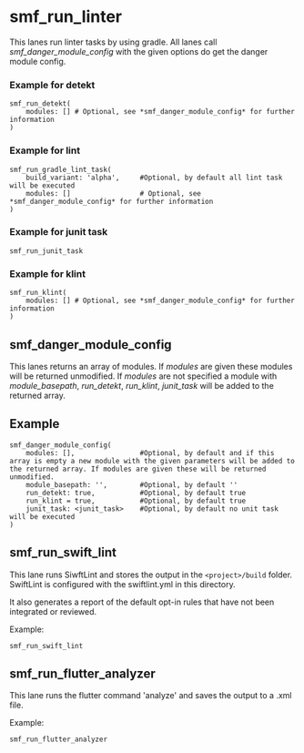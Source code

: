 # smf_run_linter

This lanes run linter tasks by using gradle. All lanes call *smf_danger_module_config* with the given options do get the danger module config.

### Example for detekt
```
smf_run_detekt(
    modules: [] # Optional, see *smf_danger_module_config* for further information
)
```

### Example for lint
```
smf_run_gradle_lint_task(
    build_variant: 'alpha',     #Optional, by default all lint task will be executed
    modules: []                 # Optional, see *smf_danger_module_config* for further information
)
```

### Example for junit task
```
smf_run_junit_task
```

### Example for klint
```
smf_run_klint(
    modules: [] # Optional, see *smf_danger_module_config* for further information
)
```

## smf_danger_module_config

This lanes returns an array of modules. If *modules* are given these modules will be returned unmodified. If *modules* are not specified a module with *module_basepath*, *run_detekt*, *run_klint*, *junit_task* will be added to the returned array.

## Example

```
smf_danger_module_config(
    modules: [],                #Optional, by default and if this array is empty a new module with the given parameters will be added to the returned array. If modules are given these will be returned unmodified.
    module_basepath: '',        #Optional, by default ''
    run_detekt: true,           #Optional, by default true
    run_klint = true,           #Optional, by default true
    junit_task: <junit_task>    #Optional, by default no unit task will be executed
)
```

## smf_run_swift_lint

This lane runs SiwftLint and stores the output in the `<project>/build` folder.
SwiftLint is configured with the swiftlint.yml in this directory.

It also generates a report of the default opt-in rules that have not been integrated or reviewed.

Example:

```
smf_run_swift_lint
```

## smf_run_flutter_analyzer

This lane runs the flutter command 'analyze' and saves the output to a .xml file.

Example:
```
smf_run_flutter_analyzer
```